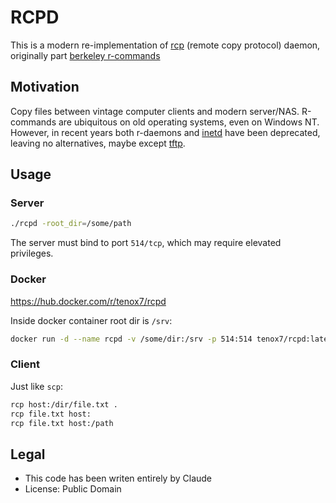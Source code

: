 # RCPD

This is a modern re-implementation of [rcp](https://linux.die.net/man/1/rcp) (remote copy protocol) daemon, originally part [berkeley r-commands](https://en.wikipedia.org/wiki/Berkeley_r-commands)

## Motivation

Copy files between vintage computer clients and modern server/NAS. R-commands are ubiquitous on old operating systems, even on Windows NT. However, in recent years both r-daemons and [inetd](https://en.wikipedia.org/wiki/Inetd) have
been deprecated, leaving no alternatives, maybe except [tftp](https://en.wikipedia.org/wiki/Trivial_File_Transfer_Protocol).

## Usage

### Server

```sh
./rcpd -root_dir=/some/path
```

The server must bind to port `514/tcp`, which may require elevated privileges.

### Docker

https://hub.docker.com/r/tenox7/rcpd

Inside docker container root dir is `/srv`:

```sh
docker run -d --name rcpd -v /some/dir:/srv -p 514:514 tenox7/rcpd:latest
```

### Client

Just like `scp`:

```sh
rcp host:/dir/file.txt .
rcp file.txt host:
rcp file.txt host:/path
```

## Legal

- This code has been writen entirely by Claude
- License: Public Domain
